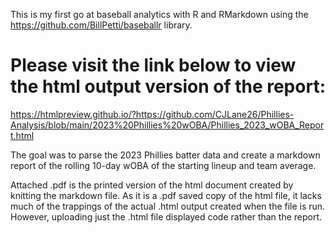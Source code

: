 This is my first go at baseball analytics with R and RMarkdown using the https://github.com/BillPetti/baseballr library. 

# Please visit the link below to view the html output version of the report:
https://htmlpreview.github.io/?https://github.com/CJLane26/Phillies-Analysis/blob/main/2023%20Phillies%20wOBA/Phillies_2023_wOBA_Report.html

The goal was to parse the 2023 Phillies batter data and create a markdown report of the rolling 10-day wOBA of the starting lineup and team average.

Attached .pdf is the printed version of the html document created by knitting the markdown file. As it is a .pdf saved copy of the html file, it lacks much of the trappings of the actual .html output created when the file is run. However, uploading just the .html file displayed code rather than the report.

